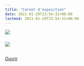 ```yaml
---
title: "Carnet d'exposition"
date: 2021-01-29T23:54:31+08:00
lastmod: 2021-01-29T23:54:31+08:00
---
```


<link href="https://cdn.heyzine.com/release/heyzine.css" rel="stylesheet"> <div ontouchstart="this.classList.toggle('hover');" class="heyzine-flip" style="max-width: 400px; height=300px"><div class="container"><div class="front"><img src="https://cdn.heyzine.com/files/uploaded/578a22655af9b7b6f48590a5426df3b6a1088dc6.pdf-thumb.jpg" class="img-front fp-thumb"> <div class="inner"><h5 class="fp-title"></h5></div></div> <div class="back"><img src="https://cdn.heyzine.com/files/uploaded/578a22655af9b7b6f48590a5426df3b6a1088dc6.pdf-thumb.jpg" class="img-back fp-thumb"> <div class="inner"><p><span class="fp-subtitle"></span><br> <a href="https://heyzine.com/flip-book/578a22655a.html" class="fp-link" target="_blank">Ouvrir</a></p></div></div></div></div>

<br/><br/>
<br/><br/>
<br/><br/>
<br/><br/>
<br/><br/>
<br/><br/>
<br/><br/>
